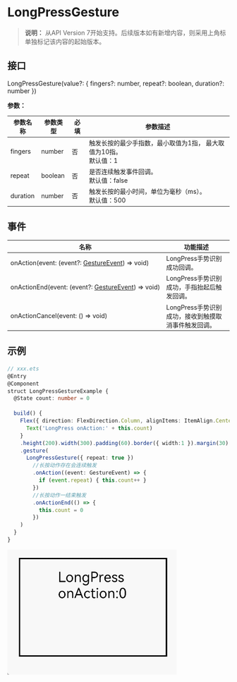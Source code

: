 # LongPressGesture

>  **说明：**
>  从API Version 7开始支持。后续版本如有新增内容，则采用上角标单独标记该内容的起始版本。


## 接口

LongPressGesture(value?: { fingers?: number, repeat?: boolean, duration?: number })

**参数：**

| 参数名称 | 参数类型 | 必填 | 参数描述                                                     |
| -------- | -------- | ---- | ------------------------------------------------------------ |
| fingers  | number   | 否   | 触发长按的最少手指数，最小取值为1指，&nbsp;最大取值为10指。<br/>默认值：1 |
| repeat   | boolean  | 否   | 是否连续触发事件回调。<br/>默认值：false                     |
| duration | number   | 否   | 触发长按的最小时间，单位为毫秒（ms）。<br/>默认值：500       |

## 事件

| 名称                                                         | 功能描述                                            |
| ------------------------------------------------------------ | --------------------------------------------------- |
| onAction(event:&nbsp;(event?:&nbsp;[GestureEvent](ts-gesture-settings.md))&nbsp;=&gt;&nbsp;void) | LongPress手势识别成功回调。                         |
| onActionEnd(event:&nbsp;(event?:&nbsp;[GestureEvent](ts-gesture-settings.md))&nbsp;=&gt;&nbsp;void) | LongPress手势识别成功，手指抬起后触发回调。         |
| onActionCancel(event:&nbsp;()&nbsp;=&gt;&nbsp;void)          | LongPress手势识别成功，接收到触摸取消事件触发回调。 |


## 示例

```ts
// xxx.ets
@Entry
@Component
struct LongPressGestureExample {
  @State count: number = 0

  build() {
    Flex({ direction: FlexDirection.Column, alignItems: ItemAlign.Center, justifyContent: FlexAlign.SpaceBetween }) {
      Text('LongPress onAction:' + this.count)
    }
    .height(200).width(300).padding(60).border({ width:1 }).margin(30)
    .gesture(
      LongPressGesture({ repeat: true })
        //长按动作存在会连续触发
        .onAction((event: GestureEvent) => {
          if (event.repeat) { this.count++ }
        })
        //长按动作一结束触发
        .onActionEnd(() => {
          this.count = 0
        })
    )
  }
}
```

![zh-cn_image_0000001174264380](figures/zh-cn_image_0000001174264380.gif)
